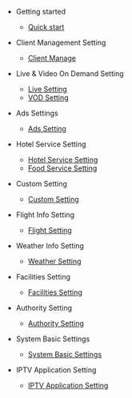 - Getting started

  - [Quick start](quickstart.md)

- Client Management Setting

  - [Client Manage](client_manage.md)  

- Live & Video On Demand Setting

  - [Live Setting](live-setting.md)
  - [VOD Setting](vod_setting.md)

- Ads Settings

  - [Ads Setting](ads_setting.md)

- Hotel Service Setting

  - [Hotel Service Setting](hotel_service.md)
  - [Food Service Setting](food_service.md)

- Custom Setting

  - [Custom Setting](custom.md)

- Flight Info Setting

  - [Flight Setting](flight.md)

- Weather Info Setting

  - [Weather Setting](weather.md)

- Facilities Setting

  - [Facilities Setting](facilities.md)  

- Authority Setting

  - [Authority Setting](authority.md)

- System Basic Settings

  - [System Basic Settings](system.md)  

- IPTV Application Setting

  - [IPTV Application Setting](system.md)  

